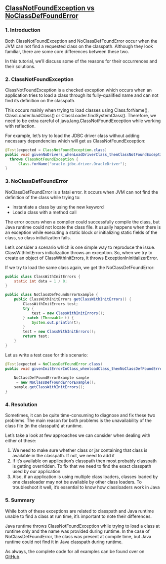 ## [ClassNotFoundException vs NoClassDefFoundError](http://www.baeldung.com/java-classnotfoundexception-and-noclassdeffounderror)

### 1. Introduction

Both ClassNotFoundException and NoClassDefFoundError occur when the JVM can not find a requested class on the classpath. Although they look familiar, there are some core differences between these two.

In this tutorial, we’ll discuss some of the reasons for their occurrences and their solutions.

### 2. ClassNotFoundException

ClassNotFoundException is a checked exception which occurs when an application tries to load a class through its fully-qualified name and can not find its definition on the classpath.

This occurs mainly when trying to load classes using Class.forName(), ClassLoader.loadClass() or ClassLoader.findSystemClass(). Therefore, we need to be extra careful of java.lang.ClassNotFoundException while working with reflection.

For example, let’s try to load the JDBC driver class without adding necessary dependencies which will get us ClassNotFoundException:
~~~java
@Test(expected = ClassNotFoundException.class)
public void givenNoDrivers_whenLoadDriverClass_thenClassNotFoundException() 
  throws ClassNotFoundException {
      Class.forName("oracle.jdbc.driver.OracleDriver");
}
~~~

### 3. NoClassDefFoundError
NoClassDefFoundError is a fatal error. It occurs when JVM can not find the definition of the class while trying to:

- Instantiate a class by using the new keyword
- Load a class with a method call

The error occurs when a compiler could successfully compile the class, but Java runtime could not locate the class file. It usually happens when there is an exception while executing a static block or initializing static fields of the class, so class initialization fails.

Let’s consider a scenario which is one simple way to reproduce the issue. ClassWithInitErrors initialization throws an exception. So, when we try to create an object of ClassWithInitErrors, it throws ExceptionInInitializerError.

If we try to load the same class again, we get the NoClassDefFoundError:

~~~java
public class ClassWithInitErrors {
    static int data = 1 / 0;
}
~~~

~~~java
public class NoClassDefFoundErrorExample {
    public ClassWithInitErrors getClassWithInitErrors() {
        ClassWithInitErrors test;
        try {
            test = new ClassWithInitErrors();
        } catch (Throwable t) {
            System.out.println(t);
        }
        test = new ClassWithInitErrors();
        return test;
    }
}
~~~

Let us write a test case for this scenario:
~~~java
@Test(expected = NoClassDefFoundError.class)
public void givenInitErrorInClass_whenloadClass_thenNoClassDefFoundError() {
  
    NoClassDefFoundErrorExample sample
     = new NoClassDefFoundErrorExample();
    sample.getClassWithInitErrors();
}
~~~

### 4. Resolution

Sometimes, it can be quite time-consuming to diagnose and fix these two problems. The main reason for both problems is the unavailability of the class file (in the classpath) at runtime.

Let’s take a look at few approaches we can consider when dealing with either of these:

1. We need to make sure whether class or jar containing that class is available in the classpath. If not, we need to add it
2. If it’s available on application’s classpath then most probably classpath is getting overridden. To fix that we need to find the exact classpath used by our application
3. Also, if an application is using multiple class loaders, classes loaded by one classloader may not be available by other class loaders. To troubleshoot it well, it’s essential to know how classloaders work in Java

### 5. Summary

While both of these exceptions are related to classpath and Java runtime unable to find a class at run time, it’s important to note their differences.

Java runtime throws ClassNotFoundException while trying to load a class at runtime only and the name was provided during runtime. In the case of NoClassDefFoundError, the class was present at compile time, but Java runtime could not find it in Java classpath during runtime.

As always, the complete code for all examples can be found over on [GitHub](https://github.com/eugenp/tutorials/tree/master/core-java).

